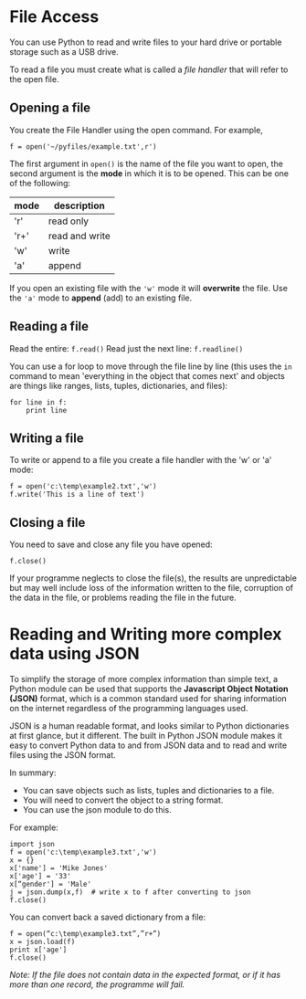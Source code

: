 # File Access

You can use Python to read and write files to your hard
drive or portable storage such as a USB drive.

To read a file you
must create what is called a *file handler* that will refer to the
open file.

## Opening a file
You create the File Handler using the open command. For example,

`f = open('~/pyfiles/example.txt',r')`

The first argument in `open()` is the name of the file you want to open, the second
argument is the **mode** in which it is to be opened. This can be one of the
following:

| mode | description |
| --- | --- |
| 'r' | read only |
| 'r+' | read and write |
| 'w' | write |
| 'a' | append |

If you open an existing file with the `'w'` mode it will **overwrite**
the file. Use the `'a'` mode to **append** (add) to an existing file.

## Reading a file
Read the entire: `f.read()`
Read just the next line: `f.readline()`

You can use a for loop to move through the file line by line (this uses the
`in` command to mean 'everything in the object that comes next' and objects are
things like ranges, lists, tuples, dictionaries, and files):

```
for line in f:
    print line
```

## Writing a file
To write or append to a file you create a file handler with the 'w' or 'a' mode:

```
f = open('c:\temp\example2.txt','w')
f.write('This is a line of text')
```

## Closing a file
You need to save and close any file you have opened:
```
f.close()
```
If your programme neglects to close the file(s), the results are unpredictable
but may well include loss of the information written to the file, corruption
of the data in the file, or problems reading the file in the future.

# Reading and Writing more complex data using JSON

To simplify the storage of more complex information than simple text, a Python module
can be used that supports the **Javascript Object Notation (JSON)** format, which is a
common standard used for sharing information on the internet regardless of the
programming languages used.

JSON is a human readable format, and looks similar to Python dictionaries at
first glance, but it different. The built in Python JSON module makes it easy
to convert Python data to and from JSON data and to read and write files using
the JSON format.

In summary:
* You can save objects such as lists, tuples and dictionaries to a file.
* You will need to convert the object to a string format.
* You can use the json module to do this.

For example:
```
import json
f = open('c:\temp\example3.txt','w')
x = {}
x['name'] = 'Mike Jones'
x['age'] = '33'
x[“gender'] = 'Male'
j = json.dump(x,f)  # write x to f after converting to json
f.close()
```

You can convert back a saved dictionary from a file:
```
f = open(“c:\temp\example3.txt”,”r+”)
x = json.load(f)
print x['age']
f.close()
```

*Note: If the file does not contain data in the expected format, or if it has more than one
record, the programme will fail.*
